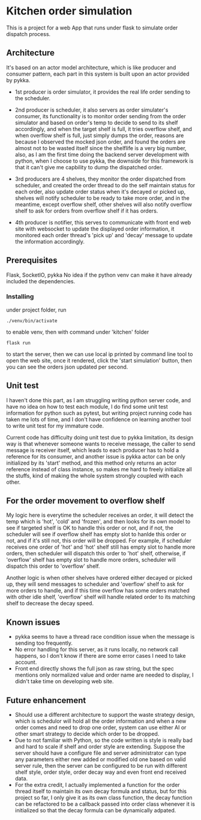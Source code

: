 # Kitchen order simulation

This is a project for a web App that runs under flask to simulate order dispatch process.

## Architecture

It's based on an actor model architecture, which is like producer and consumer pattern, each part in this system is built upon an actor provided by pykka.

* 1st producer is order simulator, it provides the real life order sending to the scheduler.

* 2nd producer is scheduler, it also servers as order simulater's consumer, its functionality is to monitor order sending from the order simulator and based on order's temp to decide to send to its shelf accordingly, and when the target shelf is full, it tries overflow shelf, and when overflow shelf is full, just simply dumps the order, reasons are because I observed the mocked json order, and found the orders are almost not to be wasted itself since the shelflife is a very big number, also, as I am the first time doing the backend server development with python, when I choose to use pykka, the downside for this framework is that it can't give me capbility to dump the dispatched order.

* 3rd producers are 4 shelves, they monitor the order dispatched from scheduler, and created the order thread to do the self maintain status for each order, also update order status when it's decayed or picked up, shelves will notify scheduler to be ready to take more order, and in the meantime, except overflow shelf, other shelves will also notify overflow shelf to ask for orders from overflow shelf if it has orders.

* 4th producer is notifier, this serves to communicate with front end web site with websocket to update the displayed order information, it monitored each order thread's 'pick up' and 'decay' message to update the information accordingly.

## Prerequisites

Flask, SocketIO, pykka
No idea if the python venv can make it have already included the dependencies.

### Installing

under project folder, run
 ```
 ./venv/bin/activate
 ```
to enable venv, then with command under 'kitchen' folder
```
flask run
```
to start the server, then we can use local ip printed by command line tool to open the web site, once it rendered, click the 'start simulation' button, then you can see the orders json updated per second.

## Unit test

I haven't done this part, as I am struggling writing python server code, and have no idea on how to test each module, I do find some unit test information for python such as pytest, but writing project running code has taken me lots of time, and I don't have confidence on learning another tool to write unit test for my immature code.

Current code has difficulty doing unit test due to pykka limitation, its design way is that whenever someone wants to receive message, the caller to send message is receiver itself, which leads to each producer has to hold a reference for its consumer, and another issue is pykka actor can be only initialized by its 'start' method, and this method only returns an actor reference instead of class instance, so makes me hard to freely initialize all the stuffs, kind of making the whole system strongly coupled with each other.

## For the order movement to overflow shelf

My logic here is everytime the scheduler receives an order, it will detect the temp which is 'hot', 'cold' and 'frozen', and then looks for its own model to see if targeted shelf is OK to handle this order or not, and if not, the scheduler will see if overflow shelf has empty slot to hanlde this order or not, and if it's still not, this order will be dropped. For example, if scheduler receives one order of 'hot' and 'hot' shelf still has empty slot to handle more orders, then scheduler will dispatch this order to 'hot' shelf, otherwise, if 'overflow' shelf has empty slot to handle more orders, scheduler will dispatch this order to 'overflow' shelf.

Another logic is when other shelves have ordered either decayed or picked up, they will send messages to scheduler and 'overflow' shelf to ask for more orders to handle, and if this time overflow has some orders matched with other idle shelf, 'overflow' shelf will handle related order to its matching shelf to decrease the decay speed.

## Known issues

* pykka seems to have a thread race condition issue when the message is sending too frequently.
* No error handling for this server, as it runs locally, no network call happens, so I don't know if there are some error cases I need to take account.
* Front end directly shows the full json as raw string, but the spec mentions only normalized value and order name are needed to display, I didn't take time on developing web site.

## Future enhancement

* Should use a different architecture to support the waste strategy design, which is schedulor will hold all the order information and when a new order comes and need to drop one order, system can use either AI or other smart strategy to decide which order to be dropped.
* Due to not familiar with Python, so the code written is style is really bad and hard to scale if shelf and order style are extending. Suppose the server should have a configure file and server administrator can type any parameters either new added or modified old one based on valid server rule, then the server can be configured to be run with different shelf style, order style, order decay way and even front end received data.
* For the extra credit, I actually implemented a function for the order thread itself to maintain its own decay formula and status, but for this project so far, I only give it as its own class function, the decay function can be refactored to be a callback passed into order class whenever it is initialized so that the decay formula can be dynamically adpated.
